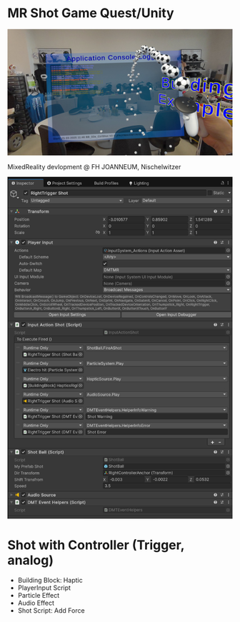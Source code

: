 # MR Shot Game Quest/Unity

<img src="./shot_mr.png" widht="700">

MixedReality devlopment @ FH JOANNEUM, Nischelwitzer 

<img src="./shotInspector.png" widht="700">

# Shot with Controller (Trigger, analog)

* Building Block: Haptic
* PlayerInput Script
* Particle Effect
* Audio Effect
* Shot Script: Add Force


